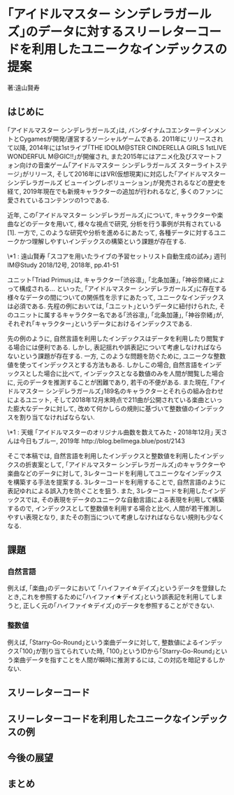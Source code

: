# ｢アイドルマスター シンデレラガールズ｣のデータに対するスリーレターコードを利用したユニークなインデックスの提案
<p class="right">著:遠山賢寿</p>

## はじめに

｢アイドルマスター シンデレラガールズ｣は, バンダイナムコエンターテインメントとCygamesが開発/運営するソーシャルゲームである.
2011年にリリースされて以降, 2014年には1stライブ｢THE IDOLM@STER CINDERELLA GIRLS 1stLIVE WONDERFUL M@GIC!!｣が開催され, また2015年にはアニメ化及びスマートフォン向けの音楽ゲーム｢アイドルマスター シンデレラガールズ スターライトステージ｣がリリース, そして2016年にはVR(仮想現実)に対応した｢アイドルマスター シンデレラガールズ ビューイングレボリューション｣が発売されるなどの歴史を経て, 2019年現在でも新規キャラクターの追加が行われるなど, 多くのファンに愛されているコンテンツの1つである.

近年, この｢アイドルマスター シンデレラガールズ｣について, キャラクターや楽曲などのデータを用いて, 様々な視点で研究, 分析を行う事例が共有されている[1]. 一方で, このような研究や分析を進めるにあたって, 各種データに対するユニークかつ理解しやすいインデックスの構築という課題が存在する.

<footer>\*1 : 遠山賢寿 ｢スコアを用いたライブの予習セットリスト自動生成の試み｣ 週刊IM@Study 2018/12号, 2018年, pp.41-51

ユニット｢Triad Primus｣は, キャラクター｢渋谷凛｣, ｢北条加蓮｣, ｢神谷奈緒｣によって構成される... といった, ｢アイドルマスター シンデレラガールズ｣に存在する様々なデータの間についての関係性を示すにあたって, ユニークなインデックスは必須である. 先程の例においては, ｢ユニット｣というデータに紐付けられた, そのユニットに属するキャラクター名である｢渋谷凛｣, ｢北条加蓮｣, ｢神谷奈緒｣が, それぞれ｢キャラクター｣というデータにおけるインデックスである.

先の例のように, 自然言語を利用したインデックスはデータを利用したり閲覧する場合には便利である. しかし, 表記揺れや誤表記について考慮しなければならないという課題が存在する.
一方, このような問題を防ぐために, ユニークな整数値を使ってインデックスとする方法もある. しかしこの場合, 自然言語をインデックスとした場合に比べて, インデックスとなる数値のみを人間が閲覧した場合に, 元のデータを推測することが困難であり, 若干の不便がある.
また現在, ｢アイドルマスター シンデレラガールズ｣189名のキャラクターとそれらの組み合わせによるユニット, そして2018年12月末時点で211曲が公開されている楽曲といった膨大なデータに対して, 改めて何かしらの規則に基づいて整数値のインデックスを割り当てなければならない.

<footer>\*1 : 天蛾 ｢アイドルマスターのオリジナル曲数を数えてみた・2018年12月｣ 天さんは今日もブルー, 2019年
http://blog.bellmega.blue/post/2143</footer>

そこで本稿では, 自然言語を利用したインデックスと整数値を利用したインデックスの折衷案として, ｢アイドルマスター シンデレラガールズ｣のキャラクターや楽曲などのデータに対して, 3レターコードを利用してユニークなインデックスを構築する手法を提案する.
3レターコードを利用することで, 自然言語のように表記ゆれによる誤入力を防ぐことを狙う. また, 3レターコードを利用したインデックスでは, その表現をデータのユニークな自動言語による表現を利用して構築するので, インデックスとして整数値を利用する場合と比べ, 人間が若干推測しやすい表現となり, またその割当について考慮しなければならない規則も少なくなる.

## 課題

### 自然言語

例えば, ｢楽曲｣のデータにおいて ｢ハイファイ☆デイズ｣というデータを登録したとき,これを参照するために｢ハイファイ★デイズ｣という誤表記を利用してしまうと, 正しく元の｢ハイファイ☆デイズ｣のデータを参照することができない.

### 整数値

 例えば, ｢Starry-Go-Round｣という楽曲データに対して, 整数値によるインデックス｢100｣が割り当てられていた時, ｢100｣というIDから｢Starry-Go-Round｣という楽曲データを指すことを人間が瞬時に推測するには, この対応を暗記するしかない.

## スリーレターコード

## スリーレターコードを利用したユニークなインデックスの例

## 今後の展望

## まとめ

